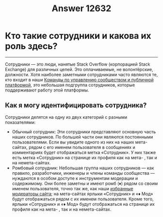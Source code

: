 ﻿---
title: "Answer 12632"
se.owner.user_id: 339283
se.owner.display_name: "nomnoms12"
se.owner.link: "https://ru.meta.stackoverflow.com/users/339283/nomnoms12"
se.answer_id: 12632
se.question_id: 12631
se.post_type: answer
se.is_accepted: False
---
<h1>Кто такие сотрудники и какова их роль здесь?</h1>
<hr />
<p>Сотрудники — это люди, нанятые Stack Overflow (корпорацией Stack Exchange) для различных целей. Это оплачиваемые, не волонтёрские, должности. Хотя наиболее заметными сотрудниками часто являются те, кто входит в наши <a href="https://meta.stackexchange.com/questions/349266/the-community-teams-stack-exchange-and-how-we-work-together">Команды по управлению сообществом и публичной платформой</a>, это небольшая подгруппа сотрудников, которые поддерживают работу этой платформы.</p>
<h2>Как я могу идентифицировать сотрудника?</h2>
<p>Сотрудники делятся на одну из двух категорий с разными показателями:</p>
<ul>
<li>Обычный сотрудник: Эти сотрудники представляют основную часть наших
сотрудников. По большей части они являются постоянными
пользователями. Если вы увидите одного из них на наших мета-сайтах,
рядом с его именем пользователя в сообщениях и комментариях будет
отображаться метка «Сотрудник». У них также есть метка «Сотрудник» на
странице их профиля как на мета- , так и на немета-сайтах.</li>
<li>Ромбовый сотрудник: Небольшая группа наших сотрудников — как правило,
разработчики, инженеры и члены команды сообщества — нуждаются в
особом доступе к инструментам модерации и содержимому. Они более
заметны и имеют ромб (♦) рядом со своим именем пользователя, точно
так же, как наши <a href="https://ru.stackoverflow.com/help/site-moderators">избранные модераторы сайта</a>; на мета-сайтах
ярлыки «Сотрудник» и «♦ Мод» будут отображаться рядом с их именем
пользователя. Кроме того, ярлыки «Сотрудник» и «♦ Мод» будут
отображаться на странице их профиля как на мета- , так и на
немета-сайтах.</li>
</ul>
